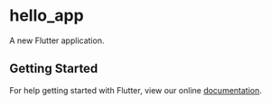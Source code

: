# hello_app

A new Flutter application.

## Getting Started

For help getting started with Flutter, view our online
[documentation](https://flutter.io/).
